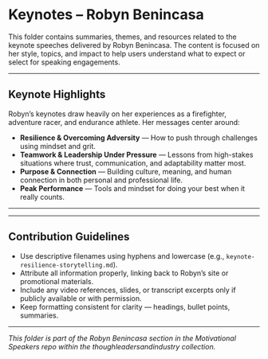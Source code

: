 # Keynotes – Robyn Benincasa

This folder contains summaries, themes, and resources related to the keynote speeches delivered by Robyn Benincasa. The content is focused on her style, topics, and impact to help users understand what to expect or select for speaking engagements.

---

## Keynote Highlights

Robyn’s keynotes draw heavily on her experiences as a firefighter, adventure racer, and endurance athlete. Her messages center around:

- **Resilience & Overcoming Adversity** — How to push through challenges using mindset and grit.  
- **Teamwork & Leadership Under Pressure** — Lessons from high-stakes situations where trust, communication, and adaptability matter most.  
- **Purpose & Connection** — Building culture, meaning, and human connection in both personal and professional life.  
- **Peak Performance** — Tools and mindset for doing your best when it really counts.  

---


---

## Contribution Guidelines

- Use descriptive filenames using hyphens and lowercase (e.g., `keynote-resilience-storytelling.md`).  
- Attribute all information properly, linking back to Robyn’s site or promotional materials.  
- Include any video references, slides, or transcript excerpts only if publicly available or with permission.  
- Keep formatting consistent for clarity — headings, bullet points, summaries.

---

*This folder is part of the Robyn Benincasa section in the Motivational Speakers repo within the thoughleadersandindustry collection.*
